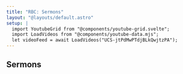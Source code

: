 ```yaml
---
title: "RBC: Sermons"
layout: "@layouts/default.astro"
setup: |
  import YoutubeGrid from "@components/youtube-grid.svelte";
  import LoadVideos from "@components/youtube-data.mjs";
  let videoFeed = await LoadVideos("UCS-jtPdMwPTdjBLkQwjtzPA");
---
```


## Sermons

<YoutubeGrid videoFeed={videoFeed} />
